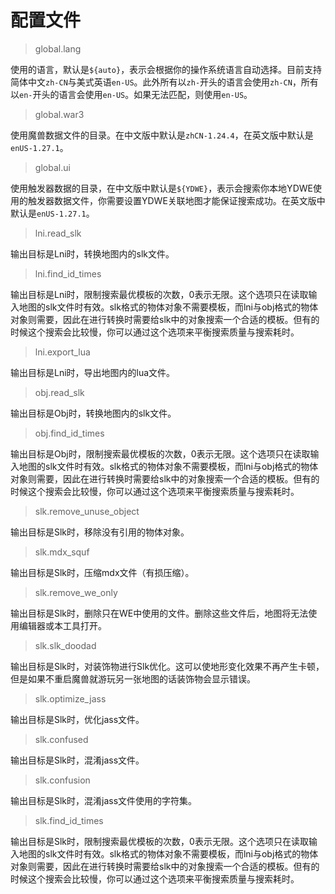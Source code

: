 # 配置文件

> global.lang

使用的语言，默认是`${auto}`，表示会根据你的操作系统语言自动选择。目前支持简体中文`zh-CN`与美式英语`en-US`。此外所有以`zh-`开头的语言会使用`zh-CN`，所有以`en-`开头的语言会使用`en-US`。如果无法匹配，则使用`en-US`。

> global.war3

使用魔兽数据文件的目录。在中文版中默认是`zhCN-1.24.4`，在英文版中默认是`enUS-1.27.1`。

> global.ui

使用触发器数据的目录，在中文版中默认是`${YDWE}`，表示会搜索你本地YDWE使用的触发器数据文件，你需要设置YDWE关联地图才能保证搜索成功。在英文版中默认是`enUS-1.27.1`。

> lni.read_slk

输出目标是Lni时，转换地图内的slk文件。

> lni.find_id_times

输出目标是Lni时，限制搜索最优模板的次数，0表示无限。这个选项只在读取输入地图的slk文件时有效。slk格式的物体对象不需要模板，而lni与obj格式的物体对象则需要，因此在进行转换时需要给slk中的对象搜索一个合适的模板。但有的时候这个搜索会比较慢，你可以通过这个选项来平衡搜索质量与搜索耗时。

> lni.export_lua

输出目标是Lni时，导出地图内的lua文件。

> obj.read_slk

输出目标是Obj时，转换地图内的slk文件。

> obj.find_id_times

输出目标是Obj时，限制搜索最优模板的次数，0表示无限。这个选项只在读取输入地图的slk文件时有效。slk格式的物体对象不需要模板，而lni与obj格式的物体对象则需要，因此在进行转换时需要给slk中的对象搜索一个合适的模板。但有的时候这个搜索会比较慢，你可以通过这个选项来平衡搜索质量与搜索耗时。

> slk.remove_unuse_object

输出目标是Slk时，移除没有引用的物体对象。

> slk.mdx_squf

输出目标是Slk时，压缩mdx文件（有损压缩）。

> slk.remove_we_only

输出目标是Slk时，删除只在WE中使用的文件。删除这些文件后，地图将无法使用编辑器或本工具打开。

> slk.slk_doodad

输出目标是Slk时，对装饰物进行Slk优化。这可以使地形变化效果不再产生卡顿，但是如果不重启魔兽就游玩另一张地图的话装饰物会显示错误。

> slk.optimize_jass

输出目标是Slk时，优化jass文件。

> slk.confused

输出目标是Slk时，混淆jass文件。

> slk.confusion

输出目标是Slk时，混淆jass文件使用的字符集。

> slk.find_id_times

输出目标是Slk时，限制搜索最优模板的次数，0表示无限。这个选项只在读取输入地图的slk文件时有效。slk格式的物体对象不需要模板，而lni与obj格式的物体对象则需要，因此在进行转换时需要给slk中的对象搜索一个合适的模板。但有的时候这个搜索会比较慢，你可以通过这个选项来平衡搜索质量与搜索耗时。
